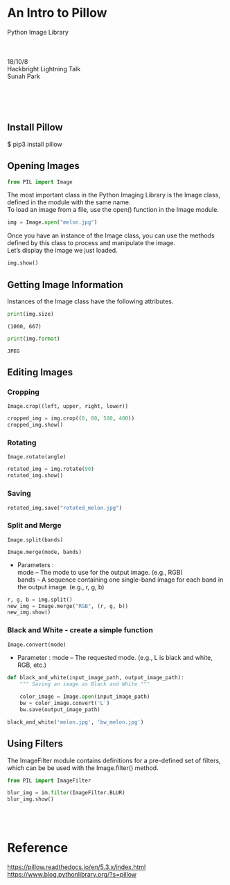 
<br><br><br><br>
# An Intro to Pillow
Python Image Library
<br><br><br><br>
18/10/8 <br>
Hackbright Lightning Talk <br>
Sunah Park <br>
<br><br><br><br>


## Install Pillow

$ pip3 install pillow

## Opening Images


```python
from PIL import Image
```

The most important class in the Python Imaging Library is the Image class, defined in the module with the same name.<br>
To load an image from a file, use the open() function in the Image module.


```python
img = Image.open("melon.jpg")
```

Once you have an instance of the Image class, you can use the methods defined by this class to process and manipulate the image.<br> Let’s display the image we just loaded.


```python
img.show()
```

## Getting Image Information

Instances of the Image class have the following attributes.


```python
print(img.size)
```

    (1000, 667)



```python
print(img.format)
```

    JPEG


## Editing Images

### Cropping

`Image.crop((left, upper, right, lower))`


```python
cropped_img = img.crop((0, 80, 500, 400))
cropped_img.show()
```

### Rotating

`Image.rotate(angle)`


```python
rotated_img = img.rotate(90)
rotated_img.show()
```

### Saving


```python
rotated_img.save("rotated_melon.jpg")
```

### Split and Merge

`Image.split(bands)`

`Image.merge(mode, bands)`

- Parameters :	
mode – The mode to use for the output image. (e.g., RGB) <br>
bands – A sequence containing one single-band image for each band in the output image. (e.g., r, g, b)


```python
r, g, b = img.split()
new_img = Image.merge("RGB", (r, g, b))
new_img.show()
```

### Black and White - create a simple function

`Image.convert(mode)`

- Parameter : mode – The requested mode. (e.g., L is black and white, RGB, etc.)


```python
def black_and_white(input_image_path, output_image_path):
    """ Saving an image as Black and White """
    
    color_image = Image.open(input_image_path)
    bw = color_image.convert('L')
    bw.save(output_image_path)
```


```python
black_and_white('melon.jpg', 'bw_melon.jpg')
```

## Using Filters

The ImageFilter module contains definitions for a pre-defined set of filters, which can be be used with the Image.filter() method.


```python
from PIL import ImageFilter
```


```python
blur_img = im.filter(ImageFilter.BLUR)
blur_img.show()
```

<br><br>
# Reference <br>
https://pillow.readthedocs.io/en/5.3.x/index.html <br>
https://www.blog.pythonlibrary.org/?s=pillow <br><br>


